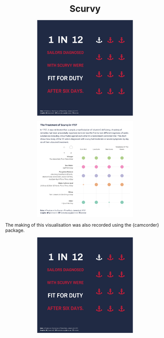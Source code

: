 <h1 align="center"> Scurvy </h1>

<p align="center">
  <img src="/2023/2023-07-25/20230725.png" width="60%">
</p>

<p align="center">
  <img src="/2023/2023-07-25/20230725_v2.png" width="60%">
</p>

The making of this visualisation was also recorded using the {camcorder} package.

<p align="center">
  <img src="/2023/2023-07-25/20230725.gif" width="60%">
</p>
